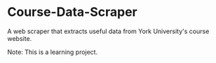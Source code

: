 # Course-Data-Scraper
A web scraper that extracts useful data from York University's course website.

Note: This is a learning project.

